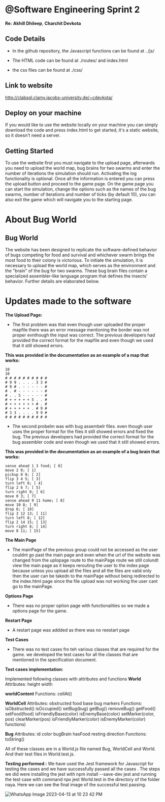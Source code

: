 # @Software Engineering Sprint 2

**Re:** 
**Akhill Dhileep**,
**Charchit Devkota** 


## Code Details
- In the github repository, the Javascript functions can be found at 
../js/

- The HTML code can be found at
./routes/ and index.html

- the css files can be found at
./css/

## Link to website
http://clabsql.clamv.jacobs-university.de/~cdevkota/

## Deploy on your machine
If you would like to use the website locally on your machine you can simply download the code and press index.html to get started, it's a static website, so it doesn't need a server. 

## Getting Started
To use the website first you must navigate to the upload page, afterwards you need to upload the world map, bug brains for two swarms and enter the number of iterations the simulation should run. Activating the log functionality is optional. Once all the information is entered you can press the upload button and proceed to the game page. On the game page you can start the simulation, change the options such as the names of the bug swarms, number of iterations and number of ticks (by default 10), you can also exit the game which will navigate you to the starting page.

# About Bug World

## Bug World
The website has been designed to replicate the software-defined behavior of bugs competing for food and survival and whichever swarm brings the most food to their colony is victorious. To initiate the simulation, it is necessary to upload the world map, which serves as the environment and the "brain" of the bug for two swarms. These bug brain files contain a specialized assembler-like language program that defines the insects' behavior. Further details are elaborated below.


# Updates made to the software

**The Upload Page:**

- The first problem was that even though user uploaded the proper mapfile there was an error message mentioning the border was not proper evnthough the input was correct. The previous developers had provided the correct format for the mapfile and even though we used that it still showed errors. 

**This was provided in the documentation as an example of a map that works:**
```
10
10
# # # # # # # # # #
# 9 9 . . . . 3 3 #
# 9 # . - - - - - #
# . # - - - - - - #
# . . 5 - - - - - #
# + + + + + 5 . . #
# + + + + + + # . #
# + + + + + . # 9 #
# 3 3 . . . . 9 9 #
# # # # # # # # # #
```

- The second probelm was with bug assembelr files. even though user uses the proper format for the files it still showed errors and fixed the bug. The previous developers had provided the correct format for the bug assembler code and even though we used that it still showed errors.

**This was provided in the documentation as an example of a bug brain that works:** 

```
sense ahead 1 3 food; [ 0]
move 2 0; [ 1]
pickup 8 0; [ 2]
flip 3 4 5; [ 3]
turn left 0; [ 4]
flip 2 6 7; [ 5]
turn right 0; [ 6]
move 0 3; [ 7]
sense ahead 9 11 home; [ 8]
move 10 8; [ 9]
drop 0; [ 10]
flip 3 12 13; [ 11]
turn left 8; [ 12]
flip 2 14 15; [ 13]
turn right 8; [ 14]
move 8 11; [ 15]
```

**The Main Page**

- The mainPage of the previous group could not be accessed as the user couldnt go past the main page and even when the url of the website was changed from the uplopage route to the mainPage route we still colundt view the main page as it keeps rerouting the user to the index page because unless you upload all the files and all the files are valid only then the user can be takedn to the mainPage without being redirected to the index.html page since the file upload was not working the user cant go to the mainPage.

**Options Page**

- There was no proper option page with functionalities so we made a options page for the game.

**Restart Page**

- A restart page was addded as there was no reestart page

**Test Cases**

- There was no test cases fro teh various classes that are required for the game. we developed the test cases for all the classes that are mentioned in the specification document.

**Test cases implementation:**

Implemented following classes with attributes and functions 
**World**
Attributes:
height
width

**worldContent**
Functions:
cellAt()

**WorldCell**
Attributes:
obstructed
food
base
bug
markers
Functions:
isObstructed()
isOccupied()
setBug(bug)
getBug()
removeBug()
getFood()
setFood(food)
isFriendlyBase(color)
isEnemyBase(color)
setMarker(color, pos)
clearMarker(pos)
isFriendlyMarker(color)
isEnemyMarker(color) functions)

**Bug**
Attributes:
id
color
bugBrain
hasFood
resting
direction
Functions:
toString()

All of these classes are in a World.js file named Bug, WorldCell and World. And their test files in World.test.js.

**Testing performed :**
We have used the Jest framework for Javascript  for testing the cases and we have successfully passed all the cases .
The steps we did were installing the jest  with
npm install --save-dev jest
and running the test case with  command
npx  jest World.test
in the directory of the folder naya.
Here we can see the final image of the successful test passing.

![WhatsApp Image 2023-04-13 at 10 23 42 PM](https://user-images.githubusercontent.com/86961698/231885880-21d83a15-8f00-4ad7-a065-2abdb115ed5c.jpeg)

